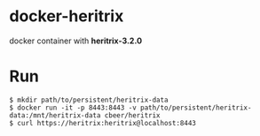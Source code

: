 docker-heritrix
===============

docker container with **heritrix-3.2.0**

# Run

```console
$ mkdir path/to/persistent/heritrix-data
$ docker run -it -p 8443:8443 -v path/to/persistent/heritrix-data:/mnt/heritrix-data cbeer/heritrix
$ curl https://heritrix:heritrix@localhost:8443
```
  
